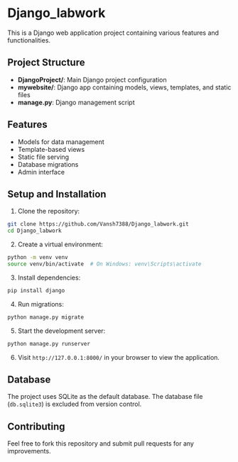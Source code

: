 # Django_labwork

This is a Django web application project containing various features and functionalities.

## Project Structure

- **DjangoProject/**: Main Django project configuration
- **mywebsite/**: Django app containing models, views, templates, and static files
- **manage.py**: Django management script

## Features

- Models for data management
- Template-based views
- Static file serving
- Database migrations
- Admin interface

## Setup and Installation

1. Clone the repository:
```bash
git clone https://github.com/Vansh7388/Django_labwork.git
cd Django_labwork
```

2. Create a virtual environment:
```bash
python -m venv venv
source venv/bin/activate  # On Windows: venv\Scripts\activate
```

3. Install dependencies:
```bash
pip install django
```

4. Run migrations:
```bash
python manage.py migrate
```

5. Start the development server:
```bash
python manage.py runserver
```

6. Visit `http://127.0.0.1:8000/` in your browser to view the application.

## Database

The project uses SQLite as the default database. The database file (`db.sqlite3`) is excluded from version control.

## Contributing

Feel free to fork this repository and submit pull requests for any improvements.
